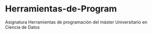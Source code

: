 # Herramientas-de-Program
Asignatura Herramientas de programación del máster Universitario en Ciencia de Datos
